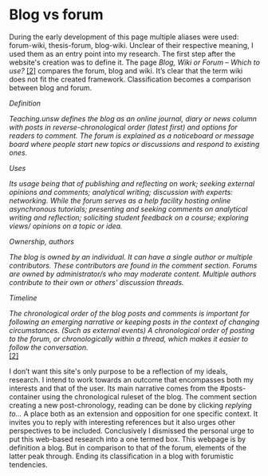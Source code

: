 # Blog vs forum



During the early development of this page multiple aliases were used: forum-wiki, thesis-forum, blog-wiki. Unclear of their respective meaning, I used them as an entry point into my research. The first step after the website's creation was to define it. The page *Blog, Wiki or Forum – Which to use?* <a href="#bibliography">[2]</a> compares the forum, blog and wiki. It’s clear that the term wiki does not fit the created framework. Classification becomes a comparison between blog and forum. 



*Definition*

*Teaching.unsw defines the blog as an online journal, diary or news column with posts in reverse-chronological order (latest first) and options for readers to comment. The forum is explained as a noticeboard or message board where people start new topics or discussions and respond to existing ones.* 


*Uses*

*Its usage being that of publishing and reflecting on work; seeking external opinions and comments; analytical writing; discussion with experts: networking. While the forum serves as a help facility hosting online asynchronous tutorials; presenting and seeking comments on analytical writing and reflection; soliciting student feedback on a course; exploring views/ opinions on a topic or idea.* 



*Ownership, authors*

*The blog is owned by an individual. It can have a single author or multiple contributors. These contributors are found in the comment section. Forums are owned by administrator/s who may moderate content. Multiple authors contribute to their own or others’ discussion threads.* 


*Timeline*

*The chronological order of the blog posts and comments is important for following an emerging narrative or keeping posts in the context of changing circumstances. (Such as external events) A chronological order of posting to the forum, or chronologically within a thread, which makes it easier to follow the conversation.* <br>
<a href="#bibliography">[2]</a>

I don’t want this site's only purpose to be a reflection of my ideals, research. I intend to work towards an outcome that encompasses both my interests and that of the user. Its main narrative comes from the #posts-container using the chronological ruleset of the blog. The comment section creating a new post-chronology, reading can be done by clicking *replying to…*  A place both as an extension and opposition for one specific context. It invites you to reply with interesting references but it also urges other perspectives to be included. Conclusively I dismissed the personal urge to put this web-based research into a one termed box. This webpage is by definition a blog. But in comparison to that of the forum, elements of the latter peak through. Ending its classification in a blog with forumistic tendencies.
